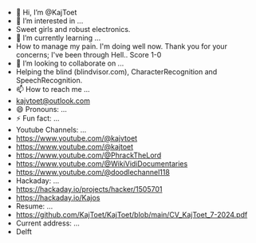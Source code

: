 - 👋 Hi, I’m @KajToet
- 👀 I’m interested in ...
- Sweet girls and robust electronics.
- 🌱 I’m currently learning ...
- How to manage my pain. I'm doing well now. Thank you for your concerns; I've been through Hell.. Score 1-0
- 💞️ I’m looking to collaborate on ...
- Helping the blind (blindvisor.com), CharacterRecognition and SpeechRecognition.
- 📫 How to reach me ...
- kajvtoet@outlook.com
- 😄 Pronouns: ...
- ⚡ Fun fact: ...
- Youtube Channels: ...
- https://www.youtube.com/@kajvtoet
- https://www.youtube.com/@kajtoet
- https://www.youtube.com/@PhrackTheLord
- https://www.youtube.com/@WikiVidiDocumentaries
- https://www.youtube.com/@doodlechannel118
- Hackaday: ...
- https://hackaday.io/projects/hacker/1505701
- https://hackaday.io/Kajos
- Resume: ...
- https://github.com/KajToet/KajToet/blob/main/CV_KajToet_7-2024.pdf
- Current address: ...
- Delft

<!---
KajToet/KajToet is a ✨ special ✨ repository because its `README.md` (this file) appears on your GitHub profile.
You can click the Preview link to take a look at your changes.
--->
